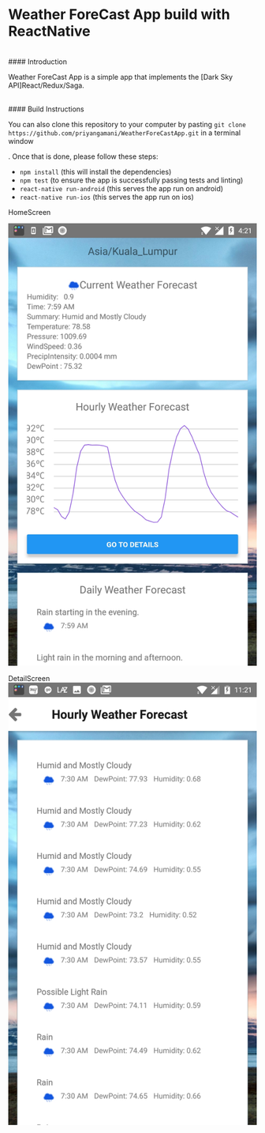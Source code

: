# Weather ForeCast App build with ReactNative

<br />
#### Introduction

Weather ForeCast App is a simple app that implements the [Dark Sky API]React/Redux/Saga. 

<br />
#### Build Instructions

You can also clone this repository to your computer by pasting 
`git clone https://github.com/priyangamani/WeatherForeCastApp.git` in a terminal window

. Once that is done, please follow these steps:
- `npm install` (this will install the dependencies)
- `npm test` (to ensure the app is successfully passing tests and linting)
- `react-native run-android` (this serves the app  run on android)
- `react-native run-ios` (this serves the app  run on ios)

HomeScreen

![alt text](https://github.com/priyangamani/WeatherForeCastApp/blob/master/screenshots/HomeScreen.jpg)

DetailScreen
![alt text](https://github.com/priyangamani/WeatherForeCastApp/blob/master/screenshots/DetailScreen.jpg)
